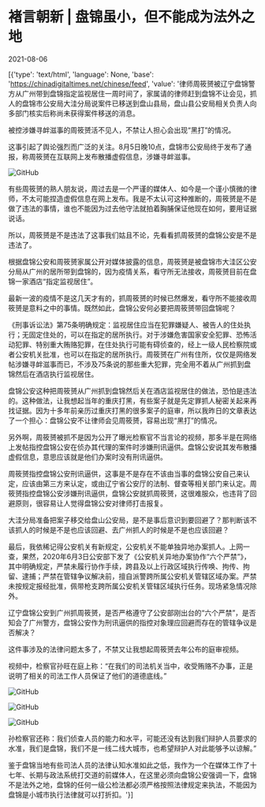 # 褚言朝新 | 盘锦虽小，但不能成为法外之地

2021-08-06

[{'type': 'text/html', 'language': None, 'base': 'https://chinadigitaltimes.net/chinese/feed', 'value': '律师周筱赟被辽宁盘锦警方从广州带到盘锦指定监视居住一周时间了，家属请的律师赶到盘锦不让会见，抓人的盘锦市公安局大洼分局说案件已移送到盘山县局，盘山县公安局相关负责人向多部门核实后称尚未获得案件移送的消息。

被控涉嫌寻衅滋事的周筱赟活不见人，不禁让人担心会出现“黑打”的情况。

这事引起了舆论强烈而广泛的关注。8月5日晚10点，盘锦市公安局终于发布了通报，称周筱赟在互联网上发布散播虚假信息，涉嫌寻衅滋事。

![GitHub](https://chinadigitaltimes.net/chinese/files/2021/08/post-669280-610d106f7fbe3.)

有些周筱赟的熟人朋友说，周过去是一个严谨的媒体人、如今是一个谨小慎微的律师，不太可能捏造虚假信息在网上发布。我是不太认可这种推断的，周筱赟是不是做了违法的事情，谁也不能因为过去他守法就拍着胸脯保证他现在如何，要用证据说话。

所以，周筱赟是不是违法了这事我们姑且不论，先看看抓周筱赟的盘锦公安是不是违法了。

根据盘锦公安和周筱赟家属公开对媒体披露的信息，周筱赟是被盘锦市大洼区公安分局从广州的居所带到盘锦的，因为疫情关系，看守所无法接收，周筱赟目前在盘锦一家酒店“指定监视居住”。

最新一波的疫情不是这几天才有的，抓周筱赟的时候已然爆发，看守所不能接收周筱赟是意料之中的事情。既然如此，盘锦公安何必要把周筱赟带回盘锦呢？

《刑事诉讼法》第75条明确规定：监视居住应当在犯罪嫌疑人、被告人的住处执行；无固定住处的，可以在指定的居所执行。对于涉嫌危害国家安全犯罪、恐怖活动犯罪、特别重大贿赂犯罪，在住处执行可能有碍侦查的，经上一级人民检察院或者公安机关批准，也可以在指定的居所执行。周筱赟在广州有住所，仅仅是网络发帖涉嫌寻衅滋事而已，不涉及75条说的那些重大犯罪，完全用不着从广州抓到盘锦然后在酒店执行监视居住。

盘锦公安这种把周筱赟从广州抓到盘锦然后关在酒店监视居住的做法，恐怕是违法的。这种做法，让我想起当年的重庆打黑，有些案子就是先定罪抓人秘密关起来再找证据。因为十多年前亲历过重庆打黑的很多案子的庭审，所以我昨日的文章表达了一个担心：盘锦公安不让律师会见周筱赟，容易出现“黑打”的情况。

另外啊，周筱赟被抓不是因为公开了曝光检察官不当言论的视频，那多半是在网络上发帖指控盘锦公安在侦办其代理的案件时涉嫌刑讯逼供。盘锦公安说其发布散播虚假信息，意思应该就是他们办案时没有刑讯逼供。

周筱赟指控盘锦公安刑讯逼供，这事是不是存在不该由当事的盘锦公安自己来认定，应该由第三方来认定，或由辽宁省公安厅的法制、督查等相关部门来认定。周筱赟指控盘锦公安涉嫌刑讯逼供，盘锦公安就抓周筱赟，这很难服众，也违背了回避原则，很容易让人觉得盘锦公安对律师打击报复。

大洼分局准备把案子移交给盘山公安局，是不是事后意识到要回避了？那判断该不该抓人的时候是不是也应该回避、去广州抓人的时候是不是也应该回避？

最后，我依稀记得公安机关有新规定，公安机关不能单独异地办案抓人。上网一查，果然，2020年6月3日公安部下发了《公安机关异地办案协作“六个严禁”》，其中明确规定，严禁未履行协作手续，跨县及以上行政区域执行传唤、拘传、拘留、逮捕；严禁在管辖争议解决前，擅自派警跨所属公安机关管辖区域办案。严禁未按规定报经批准，佩带枪支跨所属公安机关管辖区域执行任务。现场紧急情况除外。

辽宁盘锦公安到广州抓周筱赟，是否严格遵守了公安部刚出台的“六个严禁”，是否知会了广州警方，盘锦公安作为刑讯逼供的指控对象理应回避而存在的管辖争议是否解决？

这件事涉及的法律问题太多了，不禁又让我想起周筱赟去年公布的庭审视频。

视频中，检察官孙旺在庭上称：“在我们的司法机关当中，收受贿赂不办事，正是说明了相关的司法工作人员保证了他们的道德底线。”

![GitHub](https://chinadigitaltimes.net/chinese/files/2021/08/post-669280-610d10716c547.png)

![GitHub](https://chinadigitaltimes.net/chinese/files/2021/08/post-669280-610d10734e007.png)

![GitHub](https://chinadigitaltimes.net/chinese/files/2021/08/post-669280-610d10753a832.png)

孙检察官还称：我们侦查人员的能力和水平，可能还没有达到我们辩护人员要求的水准，我们是盘锦，我们不是一线二线大城市，也希望辩护人对此能够予以谅解。”

鉴于盘锦当地有些司法人员的法律认知水准如此之低，我作为一个在媒体工作了十七年、长期与政法系统打交道的前媒体人，在这里必须向盘锦公安强调一下，盘锦不是法外之地，盘锦的任何一级公检法都必须严格按照法律规定来执法，不能因为盘锦是小城市执行法律就可以打折扣。'}]